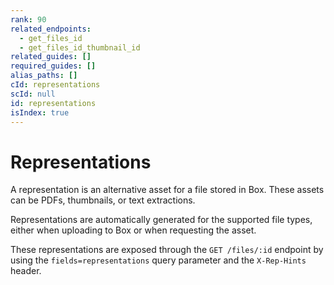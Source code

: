 ```yaml
---
rank: 90
related_endpoints:
  - get_files_id
  - get_files_id_thumbnail_id
related_guides: []
required_guides: []
alias_paths: []
cId: representations
scId: null
id: representations
isIndex: true
---
```

# Representations

A representation is an alternative asset for a file stored in Box. These assets can be PDFs, thumbnails, or text extractions.

Representations are automatically generated for the supported file types, either when uploading to Box or when requesting the asset.

These representations are exposed through the `GET /files/:id` endpoint by using the `fields=representations` query parameter and the `X-Rep-Hints` header.
